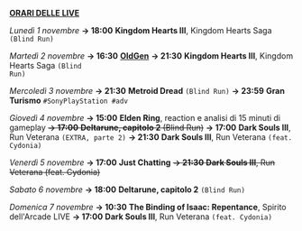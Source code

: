 <b><u>ORARI DELLE LIVE</u></b>

<i>Lunedì 1 novembre</i>
<b>→ 18:00</b> <b>Kingdom Hearts III</b>, Kingdom Hearts Saga <code>(Blind Run)</code>

<i>Martedì 2 novembre</i>
<b>→ 16:30</b> <a href="https://www.twitch.tv/oldgenproject"><b>OldGen</b></a>
<b>→ 21:30</b> <b>Kingdom Hearts III</b>, Kingdom Hearts Saga <code>(Blind Run)</code>

<i>Mercoledì 3 novembre</i>
<b>→ 21:30</b> <b>Metroid Dread</b> <code>(Blind Run)</code>
<b>→ 23:59</b> <b>Gran Turismo</b> <code>#SonyPlayStation #adv</code>

<i>Giovedì 4 novembre</i>
<b>→ 15:00</b> <b>Elden Ring</b>, reaction e analisi di 15 minuti di gameplay
<s><b>→ 17:00</b> <b>Deltarune, capitolo 2</b> (Blind Run)</s>
<b>→ 17:00</b> <b>Dark Souls III</b>, Run Veterana <code>(EXTRA, parte 2)</code>
<b>→ 21:30</b> <b>Dark Souls III</b>, Run Veterana <code>(feat. Cydonia)</code>

<i>Venerdì 5 novembre</i>
<b>→ 17:00</b> <b>Just Chatting</b>
<s><b>→ 21:30</b> <b>Dark Souls III</b>, Run Veterana (feat. Cydonia)</s>

<i>Sabato 6 novembre</i>
<b>→ 18:00</b> <b>Deltarune, capitolo 2</b> <code>(Blind Run)</code>

<i>Domenica 7 novembre</i>
<b>→ 10:30</b> <b>The Binding of Isaac: Repentance</b>, Spirito dell'Arcade LIVE
<b>→ 17:00</b> <b>Dark Souls III</b>, Run Veterana <code>(feat. Cydonia)</code>
